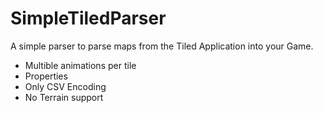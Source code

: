 # SimpleTiledParser
A simple parser to parse maps from the Tiled Application into your Game.

* Multible animations per tile
* Properties
* Only CSV Encoding
* No Terrain support




